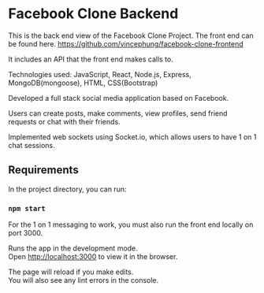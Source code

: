 # Facebook Clone Backend

This is the back end view of the Facebook Clone Project. The front end can be found here.  https://github.com/vincephung/facebook-clone-frontend

It includes an API that the front end makes calls to.

Technologies used: JavaScript, React, Node.js, Express, MongoDB(mongoose), HTML, CSS(Bootstrap)

Developed a full stack social media application based on Facebook.

Users can create posts, make comments, view profiles, send friend requests or chat with their friends.

Implemented web sockets using Socket.io, which allows users to have 1 on 1 chat sessions.


## Requirements

In the project directory, you can run:

### `npm start`
For the 1 on 1 messaging to work, you must also run the front end locally on port 3000.

Runs the app in the development mode.\
Open [http://localhost:3000](http://localhost:3000) to view it in the browser.

The page will reload if you make edits.\
You will also see any lint errors in the console.


